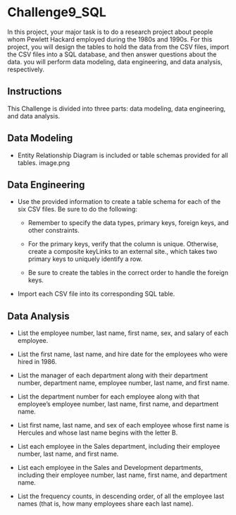# Challenge9_SQL

In this project, your major task is to do a research project about people whom Pewlett Hackard employed during the 1980s and 1990s. For this project, you will design the tables to hold the data from the CSV files, import the CSV files into a SQL database, and then answer questions about the data. you will perform data modeling, data engineering, and data analysis, respectively.

## Instructions
This Challenge is divided into three parts: data modeling, data engineering, and data analysis.

## Data Modeling
* Entity Relationship Diagram is included or table schemas provided for all tables.
image.png

## Data Engineering

* Use the provided information to create a table schema for each of the six CSV files. Be sure to do the following:

   * Remember to specify the data types, primary keys, foreign keys, and other constraints.

   * For the primary keys, verify that the column is unique. Otherwise, create a composite keyLinks to an external site., which takes two primary keys to uniquely identify a row.

   * Be sure to create the tables in the correct order to handle the foreign keys.

* Import each CSV file into its corresponding SQL table.

## Data Analysis

* List the employee number, last name, first name, sex, and salary of each employee.

* List the first name, last name, and hire date for the employees who were hired in 1986.

* List the manager of each department along with their department number, department name, employee number, last name, and first name.

* List the department number for each employee along with that employee’s employee number, last name, first name, and department name.

* List first name, last name, and sex of each employee whose first name is Hercules and whose last name begins with the letter B.

* List each employee in the Sales department, including their employee number, last name, and first name.

* List each employee in the Sales and Development departments, including their employee number, last name, first name, and department name.

* List the frequency counts, in descending order, of all the employee last names (that is, how many employees share each last name).